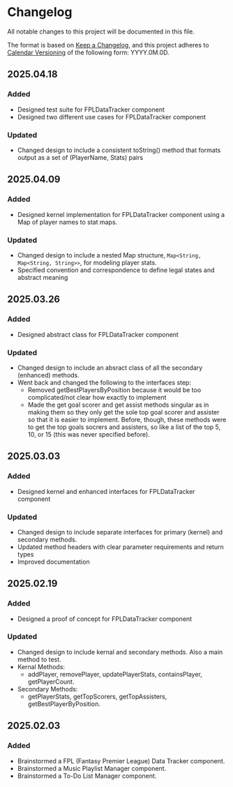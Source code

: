 # Changelog

All notable changes to this project will be documented in this file.

The format is based on [Keep a Changelog](https://keepachangelog.com/en/1.1.0/),
and this project adheres to [Calendar Versioning](https://calver.org/) of
the following form: YYYY.0M.0D.

## 2025.04.18

### Added

- Designed test suite for FPLDataTracker component
- Designed two different use cases for FPLDataTracker component

### Updated

- Changed design to include a consistent toString() method that formats output as a set of (PlayerName, Stats) pairs

## 2025.04.09

### Added

- Designed kernel implementation for FPLDataTracker component using a Map of player names to stat maps.

### Updated

- Changed design to include a nested Map structure, `Map<String, Map<String, String>>`, for modeling player stats.
- Specified convention and correspondence to define legal states and abstract meaning

## 2025.03.26

### Added

- Designed abstract class for FPLDataTracker component

### Updated

- Changed design to include an absract class of all the secondary (enhanced) methods.
- Went back and changed the following to the interfaces step:
  - Removed getBestPlayersByPosition because it would be too complicated/not clear how exactly to implement
  - Made the get goal scorer and get assist methods singular as in making them so they only get the sole top goal scorer and assister so that it is easier to implement. Before, though, these methods were to get the top goals socrers and assisters, so like a list of the top 5, 10, or 15 (this was never specified before).

## 2025.03.03

### Added

- Designed kernel and enhanced interfaces for FPLDataTracker component

### Updated

- Changed design to include separate interfaces for primary (kernel) and secondary methods.
- Updated method headers with clear parameter requirements and return types
- Improved documentation

## 2025.02.19

### Added

- Designed a proof of concept for FPLDataTracker component

### Updated

- Changed design to include kernal and secondary methods. Also a main method to test.
- Kernal Methods:
  - addPlayer, removePlayer, updatePlayerStats, containsPlayer, getPlayerCount.
- Secondary Methods:
  - getPlayerStats, getTopScorers, getTopAssisters, getBestPlayerByPosition.

## 2025.02.03

### Added

- Brainstormed a FPL (Fantasy Premier League) Data Tracker component.
- Brainstormed a Music Playlist Manager component.
- Brainstormed a To-Do List Manager component.
